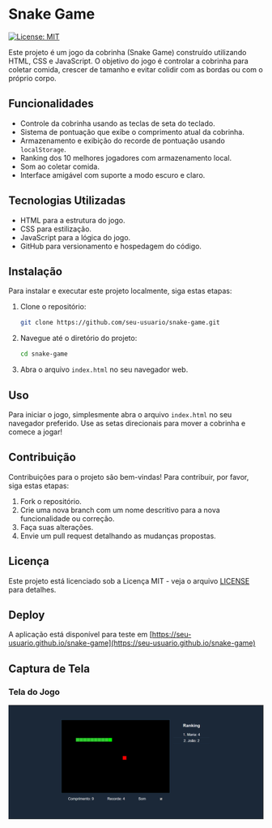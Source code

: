 # Snake Game

[![License: MIT](https://img.shields.io/badge/License-MIT-yellow.svg)](https://opensource.org/licenses/MIT)

Este projeto é um jogo da cobrinha (Snake Game) construído utilizando HTML, CSS e JavaScript. O objetivo do jogo é controlar a cobrinha para coletar comida, crescer de tamanho e evitar colidir com as bordas ou com o próprio corpo.

## Funcionalidades

- Controle da cobrinha usando as teclas de seta do teclado.
- Sistema de pontuação que exibe o comprimento atual da cobrinha.
- Armazenamento e exibição do recorde de pontuação usando `localStorage`.
- Ranking dos 10 melhores jogadores com armazenamento local.
- Som ao coletar comida.
- Interface amigável com suporte a modo escuro e claro.

## Tecnologias Utilizadas

- HTML para a estrutura do jogo.
- CSS para estilização.
- JavaScript para a lógica do jogo.
- GitHub para versionamento e hospedagem do código.

## Instalação

Para instalar e executar este projeto localmente, siga estas etapas:

1. Clone o repositório:

    ```bash
    git clone https://github.com/seu-usuario/snake-game.git
    ```

2. Navegue até o diretório do projeto:

    ```bash
    cd snake-game
    ```

3. Abra o arquivo `index.html` no seu navegador web.

## Uso

Para iniciar o jogo, simplesmente abra o arquivo `index.html` no seu navegador preferido. Use as setas direcionais para mover a cobrinha e comece a jogar!

## Contribuição

Contribuições para o projeto são bem-vindas! Para contribuir, por favor, siga estas etapas:

1. Fork o repositório.
2. Crie uma nova branch com um nome descritivo para a nova funcionalidade ou correção.
3. Faça suas alterações.
4. Envie um pull request detalhando as mudanças propostas.

## Licença

Este projeto está licenciado sob a Licença MIT - veja o arquivo [LICENSE](LICENSE) para detalhes.

## Deploy

A aplicação está disponível para teste em [https://seu-usuario.github.io/snake-game](https://seu-usuario.github.io/snake-game)

## Captura de Tela

### Tela do Jogo
![Tela do Jogo](public/screenshots/snake-game.png)
